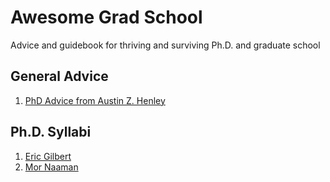 # Awesome Grad School
Advice and guidebook for thriving and surviving Ph.D. and graduate school

## General Advice

1. [PhD Advice from Austin Z. Henley](https://web.eecs.utk.edu/~azh/blog/lessonsfrommyphd.html)

## Ph.D. Syllabi

1. [Eric Gilbert](https://docs.google.com/document/d/11D3kHElzS2HQxTwPqcaTnU5HCJ8WGE5brTXI4KLf4dM/edit#)
2. [Mor Naaman](https://s.tech.cornell.edu/phd-syllabus/)
